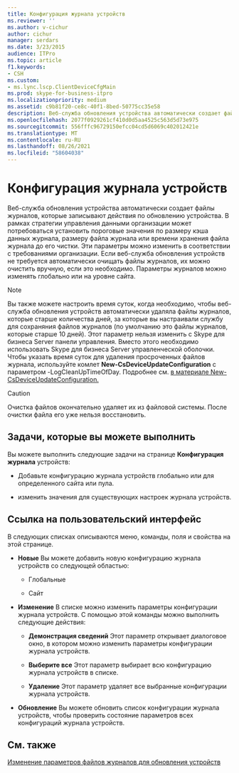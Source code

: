 ```yaml
---
title: Конфигурация журнала устройств
ms.reviewer: ''
ms.author: v-cichur
author: cichur
manager: serdars
ms.date: 3/23/2015
audience: ITPro
ms.topic: article
f1.keywords:
- CSH
ms.custom:
- ms.lync.lscp.ClientDeviceCfgMain
ms.prod: skype-for-business-itpro
ms.localizationpriority: medium
ms.assetid: c9b81f20-ce8c-40f1-8bed-50775cc35e58
description: Веб-служба обновления устройства автоматически создает файлы журналов, которые записывают действия по обновлению устройства. В рамках стратегии управления данными организации может потребоваться установить пороговые значения по размеру кэша данных журнала, размеру файла журнала или времени хранения файла журнала до его чистки. Эти параметры можно изменить в соответствии с требованиями организации. Если веб-служба обновления устройств не требуется автоматически очищать файлы журналов, их можно очистить вручную, если это необходимо. Параметры журналов можно изменять глобально или на уровне сайта.
ms.openlocfilehash: 2077f0929261cf410d0d5aa4525c563d5d73e975
ms.sourcegitcommit: 556fffc96729150efcc04cd5d6069c402012421e
ms.translationtype: MT
ms.contentlocale: ru-RU
ms.lasthandoff: 08/26/2021
ms.locfileid: "58604038"
---
```

# <a name="device-log-configuration"></a>Конфигурация журнала устройств

Веб-служба обновления устройства автоматически создает файлы журналов, которые записывают действия по обновлению устройства. В рамках стратегии управления данными организации может потребоваться установить пороговые значения по размеру кэша данных журнала, размеру файла журнала или времени хранения файла журнала до его чистки. Эти параметры можно изменить в соответствии с требованиями организации. Если веб-служба обновления устройств не требуется автоматически очищать файлы журналов, их можно очистить вручную, если это необходимо. Параметры журналов можно изменять глобально или на уровне сайта.

> [!NOTE]
> Вы также можете настроить время суток, когда необходимо, чтобы веб-служба обновления устройств автоматически удаляла файлы журналов, которые старше количества дней, за которые вы настраивали службу для сохраняния файлов журналов (по умолчанию это файлы журналов, которые старше 10 дней). Этот параметр нельзя изменить с Skype для бизнеса Server панели управления. Вместо этого необходимо использовать Skype для бизнеса Server управленческой оболочки. Чтобы указать время суток для удаления просроченных файлов журнала, используйте комлет **New-CsDeviceUpdateConfiguration** с параметром -LogCleanUpTimeOfDay. Подробнее см. [в материале New-CsDeviceUpdateConfiguration.](/powershell/module/skype/new-csdeviceupdateconfiguration?view=skype-ps)

> [!CAUTION]
> Очистка файлов окончательно удаляет их из файловой системы. После очистки файла его уже нельзя восстановить.

## <a name="tasks-you-can-perform"></a>Задачи, которые вы можете выполнить

Вы можете выполнить следующие задачи на странице **Конфигурация журнала** устройств:

- Добавьте конфигурацию журнала устройств глобально или для определенного сайта или пула.

- изменить значения для существующих настроек журнала устройств.

## <a name="ui-reference"></a>Ссылка на пользовательский интерфейс

В следующих списках описываются меню, команды, поля и свойства на этой странице.

- **Новые** Вы можете добавить новую конфигурацию журнала устройств со следующей областью:

  - Глобальные

  - Сайт

- **Изменение** В списке можно изменить параметры конфигурации журнала устройств. С помощью этой команды можно выполнить следующие действия:

  - **Демонстрация сведений** Этот параметр открывает диалоговое окно, в котором можно изменить параметры конфигурации журнала устройств.

  - **Выберите все** Этот параметр выбирает всю конфигурацию журнала устройств в списке.

  - **Удаление** Этот параметр удаляет все выбранные конфигурации журнала устройств.

- **Обновление** Вы можете обновить список конфигурации журнала устройств, чтобы проверить состояние параметров всех конфигураций журнала устройств.

## <a name="see-also"></a>См. также

[Изменение параметров файлов журналов для обновления устройств](/previous-versions/office/lync-server-2013/lync-server-2013-modify-settings-for-device-update-log-files)